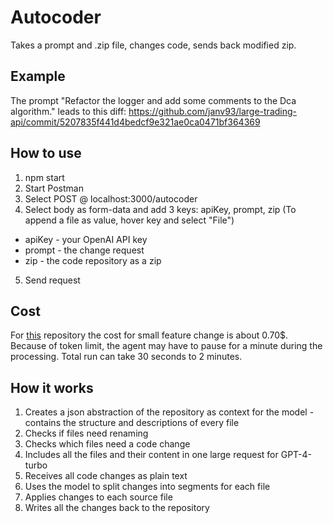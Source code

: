 # Autocoder

Takes a prompt and .zip file, changes code, sends back modified zip.

## Example

The prompt "Refactor the logger and add some comments to the Dca algorithm." leads to this diff:
https://github.com/janv93/large-trading-api/commit/5207835f441d4bedcf9e321ae0ca0471bf364369

## How to use

1. npm start
2. Start Postman
3. Select POST @ localhost:3000/autocoder
4. Select body as form-data and add 3 keys: apiKey, prompt, zip (To append a file as value, hover key and select "File")
- apiKey - your OpenAI API key
- prompt - the change request
- zip - the code repository as a zip
5. Send request

## Cost

For [this](https://github.com/janv93/large-trading-api) repository the cost for small feature change is about 0.70$.\
Because of token limit, the agent may have to pause for a minute during the processing. Total run can take 30 seconds to 2 minutes.

## How it works

1. Creates a json abstraction of the repository as context for the model - contains the structure and descriptions of every file
2. Checks if files need renaming
3. Checks which files need a code change
4. Includes all the files and their content in one large request for GPT-4-turbo
5. Receives all code changes as plain text
6. Uses the model to split changes into segments for each file
7. Applies changes to each source file
8. Writes all the changes back to the repository
